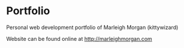 # Portfolio

Personal web development portfolio of Marleigh Morgan (kittywizard)

Website can be found online at http://marleighmorgan.com
